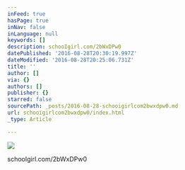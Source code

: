 ```yaml
---
inFeed: true
hasPage: true
inNav: false
inLanguage: null
keywords: []
description: schooIgirl.com/2bWxDPw0
datePublished: '2016-08-28T20:30:19.997Z'
dateModified: '2016-08-28T20:25:06.731Z'
title: ''
author: []
via: {}
authors: []
publisher: {}
starred: false
sourcePath: _posts/2016-08-28-schooigirlcom2bwxdpw0.md
url: schooigirlcom2bwxdpw0/index.html
_type: Article

---
```

![](https://the-grid-user-content.s3-us-west-2.amazonaws.com/11b7f344-2ff5-47fc-a723-2908e2221460.jpg)

schooIgirl.com/2bWxDPw0